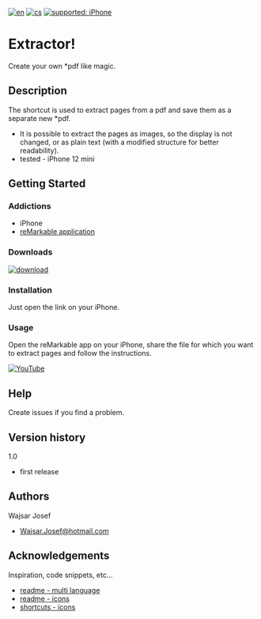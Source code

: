 [![en](https://img.shields.io/badge/lang-en-red.svg)](https://github.com/PepikVaio/remarkable_Extractor)
[![cs](https://img.shields.io/badge/lang-cs-springgreen.svg)](https://github.com/PepikVaio/remarkable_Extractor/blob/main/.language_cs/README_cs.md)
[![supported: iPhone](https://img.shields.io/badge/iPhone-supported-blueviolet)](https://www.apple.com/cz/iphone/)



# Extractor!
Create your own *pdf like magic.

## Description
The shortcut is used to extract pages from a pdf and save them as a separate new *pdf.
* It is possible to extract the pages as images, so the display is not changed, or as plain text (with a modified structure for better readability).
* tested - iPhone 12 mini

## Getting Started

### Addictions
* iPhone
* [reMarkable application](https://apps.apple.com/cz/app/remarkable-mobile/id1274957816?l=cs)


### Downloads
[![download](https://img.shields.io/badge/download-latest_release-slategray)](https://www.icloud.com/shortcuts/ad56cf0df3a4477ebe748ff61f10b8c9)


### Installation
Just open the link on your iPhone.

### Usage
Open the reMarkable app on your iPhone, share the file for which you want to extract pages and follow the instructions.

[![YouTube](https://img.shields.io/badge/video-YouTube-red)](https://youtu.be/DR70zW_UP2w)

## Help
Create issues if you find a problem.

## Version history
1.0
* first release


## Authors
Wajsar Josef
* Wajsar.Josef@hotmail.com

## Acknowledgements
Inspiration, code snippets, etc...
* [readme - multi language](https://github.com/jonatasemidio/multilanguage-readme-pattern)
* [readme - icons](https://shields.io/)
* [shortcuts - icons](https://base64.guru/converter/encode/image)